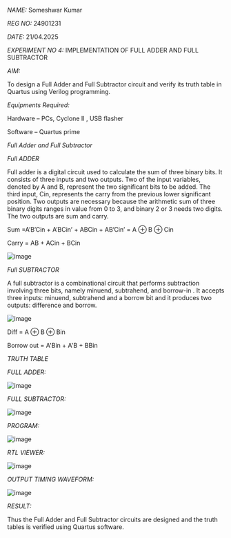 *NAME:*
Someshwar Kumar

*REG NO:*
24901231

*DATE:*
21/04.2025

*EXPERIMENT NO 4:* IMPLEMENTATION OF FULL ADDER AND FULL SUBTRACTOR

*AIM:*

To design a Full Adder and Full Subtractor circuit and verify its truth table in Quartus using Verilog programming.

*Equipments Required:*

Hardware – PCs, Cyclone II , USB flasher

Software – Quartus prime

*Full Adder and Full Subtractor*

*Full ADDER*

Full adder is a digital circuit used to calculate the sum of three binary bits. It consists of three inputs and two outputs. Two of the input variables, denoted by A and B, represent the two significant bits to be added. The third input, Cin, represents the carry from the previous lower significant position. Two outputs are necessary because the arithmetic sum of three binary digits ranges in value from 0 to 3, and binary 2 or 3 needs two digits. The two outputs are sum and carry.

Sum =A’B’Cin + A’BCin’ + ABCin + AB’Cin’ = A ⊕ B ⊕ Cin 

Carry = AB + ACin + BCin

![image](https://github.com/naavaneetha/FULL_ADDER_SUBTRACTOR/assets/154305477/0f30ba51-5ffb-4198-845f-18e054f675e7)



*Full SUBTRACTOR*

A full subtractor is a combinational circuit that performs subtraction involving three bits, namely minuend, subtrahend, and borrow-in . It accepts three inputs: minuend, subtrahend and a borrow bit and it produces two outputs: difference and borrow.

![image](https://github.com/naavaneetha/FULL_ADDER_SUBTRACTOR/assets/154305477/02b24f51-ab51-4304-9ad6-7b81ffc1ead5)

Diff = A ⊕ B ⊕ Bin 

Borrow out = A'Bin + A'B + BBin

*TRUTH TABLE*

*FULL ADDER:*

![image](https://github.com/user-attachments/assets/f4f4d096-4ee2-445f-88d2-7d96cecf1131)



*FULL SUBTRACTOR:*

![image](https://github.com/user-attachments/assets/2c53fa00-f0a4-43dc-929c-909ce1dedc8d)





*PROGRAM:*

![image](https://github.com/user-attachments/assets/7db5b3b5-9ffe-4941-9fc4-7c7fd5d07598)



*RTL VIEWER:*

![image](https://github.com/user-attachments/assets/6c99b400-6ded-46dd-99c1-ca0e96cfef1d)


*OUTPUT TIMING WAVEFORM:*

![image](https://github.com/user-attachments/assets/75b28e79-475a-4dcc-aa50-44db1ff942a7)

*RESULT:*

Thus the Full Adder and Full Subtractor circuits are designed and the truth tables is verified using Quartus software.
